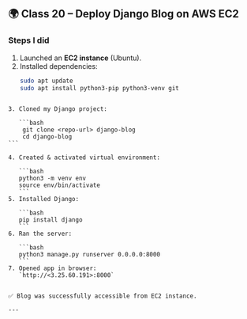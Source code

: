 ## 🌍 Class 20 – Deploy Django Blog on AWS EC2

### Steps I did
1. Launched an **EC2 instance** (Ubuntu).
2. Installed dependencies:
   ```bash
   sudo apt update
   sudo apt install python3-pip python3-venv git
````

3. Cloned my Django project:

   ```bash
    git clone <repo-url> django-blog
    cd django-blog
```

4. Created & activated virtual environment:

   ```bash
   python3 -m venv env
   source env/bin/activate
   ```
5. Installed Django:

   ```bash
   pip install django
   ```
6. Ran the server:

   ```bash
   python3 manage.py runserver 0.0.0.0:8000
   ```
7. Opened app in browser:
   `http://<3.25.60.191>:8000`


✅ Blog was successfully accessible from EC2 instance.

---

